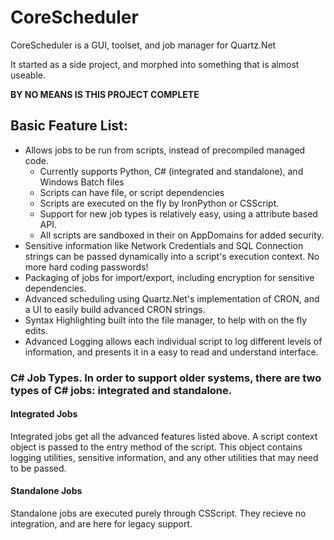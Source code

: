 # CoreScheduler

CoreScheduler is a GUI, toolset, and job manager for Quartz.Net

It started as a side project, and morphed into something that is almost useable.

**BY NO MEANS IS THIS PROJECT COMPLETE**

## Basic Feature List:

- Allows jobs to be run from scripts, instead of precompiled managed code.
  - Currently supports Python, C# (integrated and standalone), and Windows Batch files
  - Scripts can have file, or script dependencies
  - Scripts are executed on the fly by IronPython or CSScript.
  - Support for new job types is relatively easy, using a attribute based API.
  - All scripts are sandboxed in their on AppDomains for added security.
- Sensitive information like Network Credentials and SQL Connection strings can be passed dynamically into a script's execution context. No more hard coding passwords!
- Packaging of jobs for import/export, including encryption for sensitive dependencies.
- Advanced scheduling using Quartz.Net's implementation of CRON, and a UI to easily build advanced CRON strings.
- Syntax Highlighting built into the file manager, to help with on the fly edits.
- Advanced Logging allows each individual script to log different levels of information, and presents it in a easy to read and understand interface.

### C# Job Types. In order to support older systems, there are two types of C# jobs: integrated and standalone.

#### Integrated Jobs

Integrated jobs get all the advanced features listed above. A script context object is passed to the entry method of the script. This object contains logging utilities, sensitive information, and any other utilities that may need to be passed.

#### Standalone Jobs

Standalone jobs are executed purely through CSScript. They recieve no integration, and are here for legacy support.
